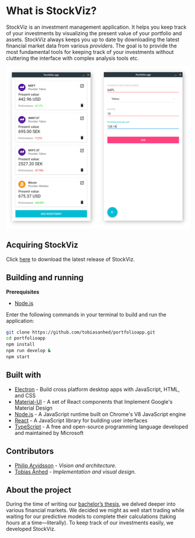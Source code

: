 # What is StockViz?
StockViz is an investment management application.  It helps you keep track of your investments by visualizing the present value of your portfolio and assets.  StockViz always keeps you up to date by downloading the latest financial market data from various *providers*.  The goal is to provide the most fundamental tools for keeping track of your investments without cluttering the interface with complex analysis tools etc.

![Screenshot](images/screenshot1.png)

## Acquiring StockViz
Click [here](https://github.com/tobiasanhed/portfolioapp/releases) to download the latest release of StockViz.

## Building and running
**Prerequisites**

* [Node.js](https://nodejs.org/en/)

Enter the following commands in your terminal to build and run the application:

```bash
git clone https://github.com/tobiasanhed/portfolioapp.git
cd portfolioapp
npm install
npm run develop &
npm start
```

## Built with
* [Electron](http://electron.atom.io/) - Build cross platform desktop apps with JavaScript, HTML, and CSS
* [Material-UI](http://www.material-ui.com/) - A set of React components that Implement Google's Material Design
* [Node.js](https://nodejs.org/en/) - A JavaScript runtime built on Chrome's V8 JavaScript engine
* [React](https://facebook.github.io/react/) - A JavaScript library for building user interfaces
* [TypeScript](https://www.typescriptlang.org/) - A free and open-source programming language developed and maintained by Microsoft

## Contributors
* [Philip Arvidsson](https://github.com/philiparvidsson) - *Vision and architecture.*
* [Tobias Ånhed](https://github.com/tobiasanhed) - *Implementation and visual design.*

## About the project
During the time of writing our [bachelor’s thesis](https://github.com/philiparvidsson/Sequence-to-Sequence-Learning-of-Financial-Time-Series), we delved deeper into various financial markets.  We decided we might as well start trading while waiting for our predictive models to complete their calculations (taking *hours* at a time—literally).  To keep track of our investments easily, we developed StockViz.

